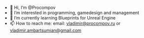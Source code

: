 - 👋 Hi, I’m @Procompov
- 👀 I’m interested in programming, gamedesign and management
- 🌱 I’m currently learning Blueprints for Unreal Engine
- 📫 How to reach me: email: vladimir@procompov.ru or vladimir.ambartsumian@gmail.com

<!---
Procompov/Procompov is a ✨ special ✨ repository because its `README.md` (this file) appears on your GitHub profile.
You can click the Preview link to take a look at your changes.
--->
